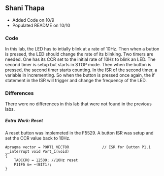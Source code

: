 ## Shani Thapa
* Added Code on 10/9
* Populated README on 10/10

### Code
In this lab, the LED has to intially blink at a rate of 10Hz. Then when a button is pressed, the LED should change the rate of its blinking. Two timers are needed. One has its CCR set to the initial rate of 10Hz to blink an LED. The second timer is setup but starts in STOP mode. Then when the button is pressed, the second timer starts counting. In the ISR of the second timer, a variable in incrementing. So when the button is pressed once again, the if statement in the ISR will trigger and change the frequency of the LED. 

### Differences
There were no differences in this lab that were not found in the previous labs.

##### Extra Work: Reset 
A reset button was implemeted in the F5529. A button ISR was setup and set the CCR value back to 10Hz. 
```
#pragma vector = PORT1_VECTOR               // ISR for Button P1.1
__interrupt void Port_1(void)
{
    TA0CCR0 = 12500; //10Hz reset 
    P1IFG &= ~(BIT1);
}
```   